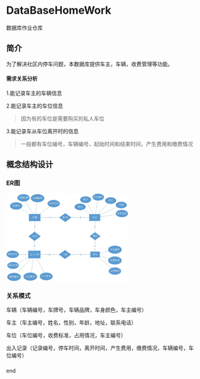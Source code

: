 # DataBaseHomeWork
数据库作业仓库

## 简介
为了解决社区内停车问题，本数据库提供车主，车辆，收费管理等功能。

#### 需求关系分析
1.能记录车主的车辆信息

2.能记录车主的车位信息
>因为有的车位是需要购买的私人车位  

3.能记录车从车位离开时的信息
>一般都有车位编号，车辆编号，起始时间和结束时间，产生费用和缴费情况


## 概念结构设计

### ER图

<img src="/资料/ER图.jpg" alt="图片alt" title="图片title" style="width: 65%">


### 关系模式

车辆（车辆编号，车牌号，车辆品牌，车身颜色，车主编号）


车主（车主编号，姓名，性别，年龄，地址，联系电话）


车位（车位编号，收费标准，占用情况，车主编号）


出入记录（记录编号，停车时间，离开时间，产生费用，缴费情况，车辆编号，车位编号）





### 


end
